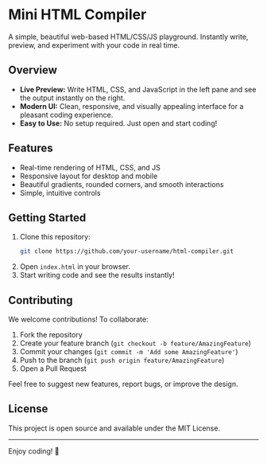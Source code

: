 # Mini HTML Compiler

A simple, beautiful web-based HTML/CSS/JS playground. Instantly write, preview, and experiment with your code in real time.

## Overview

- **Live Preview:** Write HTML, CSS, and JavaScript in the left pane and see the output instantly on the right.
- **Modern UI:** Clean, responsive, and visually appealing interface for a pleasant coding experience.
- **Easy to Use:** No setup required. Just open and start coding!

## Features

- Real-time rendering of HTML, CSS, and JS
- Responsive layout for desktop and mobile
- Beautiful gradients, rounded corners, and smooth interactions
- Simple, intuitive controls

## Getting Started

1. Clone this repository:
   ```sh
   git clone https://github.com/your-username/html-compiler.git
   ```
2. Open `index.html` in your browser.
3. Start writing code and see the results instantly!

## Contributing

We welcome contributions! To collaborate:

1. Fork the repository
2. Create your feature branch (`git checkout -b feature/AmazingFeature`)
3. Commit your changes (`git commit -m 'Add some AmazingFeature'`)
4. Push to the branch (`git push origin feature/AmazingFeature`)
5. Open a Pull Request

Feel free to suggest new features, report bugs, or improve the design.

## License

This project is open source and available under the MIT License.

---

Enjoy coding! 🚀
